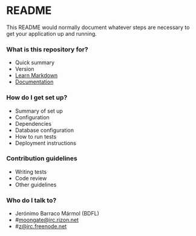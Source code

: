 # README #

This README would normally document whatever steps are necessary to get your application up and running.

### What is this repository for? ###

* Quick summary
* Version
* [Learn Markdown](https://bitbucket.org/tutorials/markdowndemo)
* [Documentation](Z%20-%20Development.md)

### How do I get set up? ###

* Summary of set up
* Configuration
* Dependencies
* Database configuration
* How to run tests
* Deployment instructions

### Contribution guidelines ###

* Writing tests
* Code review
* Other guidelines

### Who do I talk to? ###

* Jerónimo Barraco Mármol (BDFL)
* #moongate@irc.rizon.net
* #z@irc.freenode.net
